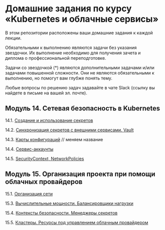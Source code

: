 # Домашние задания по курсу «Kubernetes и облачные сервисы»

В этом репозитории расположены ваши домашние задания к каждой лекции. 

Обязательными к выполнению являются задачи без указания звездочки. Их выполнение необходимо для получения зачета и диплома о профессиональной переподготовке.

Задачи со звездочкой (*) являются дополнительными задачами и/или задачами повышенной сложности. Они не являются обязательными к выполнению, но помогут вам глубже понять тему.

Любые вопросы по решению задач задавайте в чате Slack (ссылку вы найдете в письме на вашей эл. почте).

## Модуль 14. Сетевая безопасность в Kubernetes

14.1. [Создание и использование секретов](14.1.md)

14.2. [Синхронизация секретов с внешними сервисами. Vault](14.2.md)

14.3. [Карты конфигураций](14.3.md) // меняем название

14.4. [Сервис-аккаунты](14.4.md)

14.5. [SecurityContext, NetworkPolicies](14.5.md)


## Модуль 15. Организация проекта при помощи облачных провайдеров

15.1. [Организация сети](https://github.com/netology-code/clokub-homeworks/blob/main/15.1/README.md)

15.3. [Вычислительные мощности. Балансировщики нагрузки]()

15.4. [Контексты безопасности. Менеджеры секретов]()

15.5. [Кластеры. Ресурсы под управлением облачным провайдером]()
